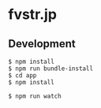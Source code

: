# fvstr.jp

## Development

```console
$ npm install
$ npm run bundle-install
$ cd app
$ npm install
```

```console
$ npm run watch
```

